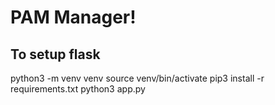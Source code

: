 # PAM Manager!

## To setup flask

python3 -m venv venv
source venv/bin/activate
pip3 install -r requirements.txt
python3 app.py